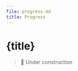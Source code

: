 ```yaml
---
file: progress.md
title: Progress
---
```


<script>
    import {Button} from '$lib'
</script>

# {title}

> 🚧 Under construction
